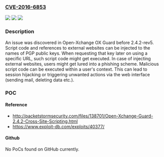 ### [CVE-2016-6853](https://cve.mitre.org/cgi-bin/cvename.cgi?name=CVE-2016-6853)
![](https://img.shields.io/static/v1?label=Product&message=n%2Fa&color=blue)
![](https://img.shields.io/static/v1?label=Version&message=n%2Fa&color=blue)
![](https://img.shields.io/static/v1?label=Vulnerability&message=n%2Fa&color=brighgreen)

### Description

An issue was discovered in Open-Xchange OX Guard before 2.4.2-rev5. Script code and references to external websites can be injected to the names of PGP public keys. When requesting that key later on using a specific URL, such script code might get executed. In case of injecting external websites, users might get lured into a phishing scheme. Malicious script code can be executed within a user's context. This can lead to session hijacking or triggering unwanted actions via the web interface (sending mail, deleting data etc.).

### POC

#### Reference
- http://packetstormsecurity.com/files/138701/Open-Xchange-Guard-2.4.2-Cross-Site-Scripting.html
- https://www.exploit-db.com/exploits/40377/

#### Github
No PoCs found on GitHub currently.

